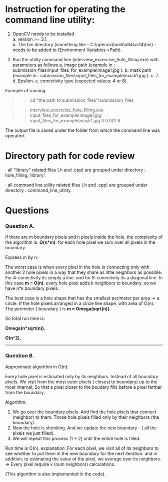 
Instruction for operating the command line utility:
=============================

1. OpenCV needs to be installed   
a. version >= 3.1.    
b. The bin directory (something like - C:\opencv\build\x64\vc14\bin) - needs to be added to (Environment Variables->Path).

2. Run the utility command line (interview_excercise_hole_filling.exe) with parameters as follows
a. image path (example in : submission_files\input_files_for_example\image1.jpg ).
b. mask path  (example in : submission_files\input_files_for_example\mask1.jpg ).
c. Z.
d. Epsilon.
e. conectivity type (expected values: 4 or 8).

Example of running:
>>cd "the path to submission_files"\submission_files

>>interview_excercise_hole_filling.exe input_files_for_example\\image1.jpg input_files_for_example\\mask1.jpg 3 0.001 8

The output file is saved under the folder from which the command line was operated.


Directory path for code review
=============================

· all "library" related files (.h and .cpp) are grouped under directory : hole_filling_'library'.

· all command line utility related files (.h and .cpp) are grouped under directory : command_line_utility.


Questions
=============================

 
### Question A.

If there are m boundary pixels and n pixels inside the hole. the complexity of the algorithm is: 
  **O(n*m)**.  for each hole pixel we sum over all pixels in the  boundary. 

Express m by n:

The worst case is when every pixel in the hole is connecting only with another 2 
hole pixels in a way that they share as little neighbors as possible:
For 4-conectivity its simply a line. and for 8-conectivity its a diagonal line.
In this case **m = O(n)**. every hole pixel adds k neighbors to boundary. so we
have n*k boundary pixels.

The best case is a hole shape that has the smallest perimeter per area -> a circle.
If the hole pixels arranged in a circle like shape. with area of O(n).
The perimeter ( boundary ) is  **m = Omega(sqrt(n))**. 
  
So total run time is:

**Omega(n*sqrt(n)).**

**O(n^2).**

-----------------------------------------------------------------------------

### Question B.

Approximate algorithm in O(n):
 
Every hole pixel is estimated only by its neighbors. Instead of all boundary pixels.
We visit from the most outer pixels ( closest to boundary) up to the most internal,
So that a pixel closer to the boudary fills before a pixel farther from the boundary.
  
Algorithm:

1. We go over the boundary pixels. And find the hole pixels that connect (neighbor) to them.
Those hole pixels filled only by their neighbors (the boundary).
2. Now the hole is shrinking. And we update the new boundary - ( all the pixels we just filled).
3. We will repeat this process (1 + 2) until the entire hole is filled.

Run time is O(n). explanation:
For each pixel, we visit all of its neighbors to see whether to put them in the new boundary for the next iteration.
and in addition, to estimating the value of the pixel, we average over its neighbors.
=> Every pixel require x (num neighbors) calculations.

(This algorithm is also implemented in the code).
